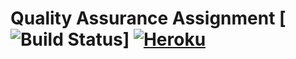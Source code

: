 
# Quality Assurance Assignment [![Build Status](https://travis-ci.com/Arr461/SoftwareQA.svg?branch=master)] [![Heroku](http://heroku-badge.herokuapp.com/?app=qa-assignment-sb2726)](https://damp-stream-00107.herokuapp.com/) 
